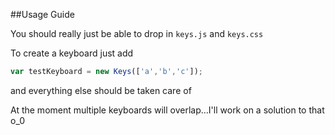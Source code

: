 ##Usage Guide

You should really just be able to drop in ``keys.js`` and ``keys.css``

To create a keyboard just add 

```javascript
var testKeyboard = new Keys(['a','b','c']);
```

and everything else should be taken care of

At the moment multiple keyboards will overlap…I'll work on a solution to that o_0